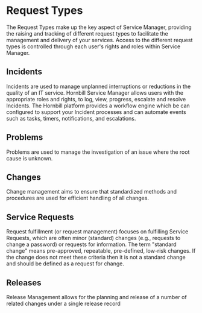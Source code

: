 # Request Types
The Request Types make up the key aspect of Service Manager, providing the raising and tracking of different request types to facilitate the management and delivery of your services. Access to the different request types is controlled through each user's rights and roles within Service Manager.

## Incidents
Incidents are used to manage unplanned interruptions or reductions in the quality of an IT service. Hornbill Service Manager allows users with the appropriate roles and rights, to log, view, progress, escalate and resolve Incidents. The Hornbill platform provides a workflow engine which be can configured to support your Incident processes and can automate events such as tasks, timers, notifications, and escalations.

## Problems
Problems are used to manage the investigation of an issue where the root cause is unknown.

## Changes
Change management aims to ensure that standardized methods and procedures are used for efficient handling of all changes.

## Service Requests
Request fulfillment (or request management) focuses on fulfilling Service Requests, which are often minor (standard) changes (e.g., requests to change a password) or requests for information. The term "standard change" means pre-approved, repeatable, pre-defined, low-risk changes. If the change does not meet these criteria then it is not a standard change and should be defined as a request for change.

## Releases
Release Management allows for the planning and release of a number of related changes under a single release record